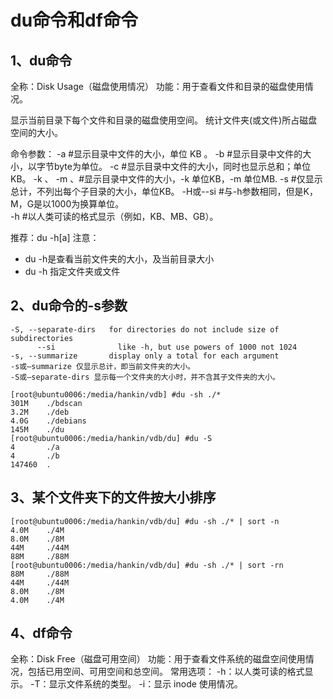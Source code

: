 # du命令和df命令

## 1、du命令
全称：Disk Usage（磁盘使用情况）
功能：用于查看文件和目录的磁盘使用情况。

显示当前目录下每个文件和目录的磁盘使用空间。
统计文件夹(或文件)所占磁盘空间的大小。

命令参数：
-a #显示目录中文件的大小，单位 KB 。
-b #显示目录中文件的大小，以字节byte为单位。
-c #显示目录中文件的大小，同时也显示总和；单位KB。
-k 、 -m 、#显示目录中文件的大小，-k 单位KB，-m 单位MB.
-s #仅显示总计，不列出每个子目录的大小，单位KB。
-H或--si                 #与-h参数相同，但是K，M，G是以1000为换算单位。   
-h #以人类可读的格式显示（例如，KB、MB、GB）。

推荐：du -h[a]
注意：
- du -h是查看当前文件夹的大小，及当前目录大小
- du -h 指定文件夹或文件

## 2、du命令的-s参数
```
-S, --separate-dirs   for directories do not include size of subdirectories
      --si              like -h, but use powers of 1000 not 1024
-s, --summarize       display only a total for each argument
-s或–summarize 仅显示总计，即当前文件夹的大小。
-S或–separate-dirs 显示每一个文件夹的大小时，并不含其子文件夹的大小。

[root@ubuntu0006:/media/hankin/vdb] #du -sh ./*
301M    ./bdscan
3.2M    ./deb
4.0G    ./debians
145M    ./du
[root@ubuntu0006:/media/hankin/vdb/du] #du -S
4       ./a
4       ./b
147460  .
```

## 3、某个文件夹下的文件按大小排序
```
[root@ubuntu0006:/media/hankin/vdb/du] #du -sh ./* | sort -n
4.0M    ./4M
8.0M    ./8M
44M     ./44M
88M     ./88M
[root@ubuntu0006:/media/hankin/vdb/du] #du -sh ./* | sort -rn
88M     ./88M
44M     ./44M
8.0M    ./8M
4.0M    ./4M
```

## 4、df命令
全称：Disk Free（磁盘可用空间）
功能：用于查看文件系统的磁盘空间使用情况，包括已用空间、可用空间和总空间。
常用选项：
    -h：以人类可读的格式显示。
    -T：显示文件系统的类型。
    -i：显示 inode 使用情况。
